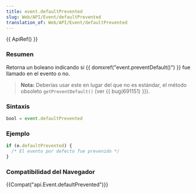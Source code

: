 ```yaml
---
title: event.defaultPrevented
slug: Web/API/Event/defaultPrevented
translation_of: Web/API/Event/defaultPrevented
---
```

{{ ApiRef() }}

### Resumen

Retorna un boleano indicando si {{ domxref("event.preventDefault()") }} fue llamado en el evento o no.

> **Nota:** Deberías usar este en lugar del que no es estándar, el método obsoleto `getPreventDefault()` (ver {{ bug(691151) }}).

### Sintaxis

```js
bool = event.defaultPrevented
```

### Ejemplo

```js
if (e.defaultPrevented) {
  /* El evento por defecto fue prevenido */
}
```

### Compatibilidad del Navegador

{{Compat("api.Event.defaultPrevented")}}
